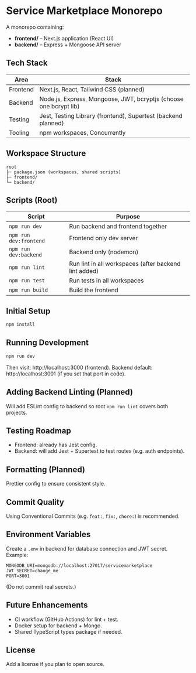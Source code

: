 # Service Marketplace Monorepo

A monorepo containing:

- **frontend/** – Next.js application (React UI)
- **backend/** – Express + Mongoose API server

## Tech Stack

| Area     | Stack                                                             |
| -------- | ----------------------------------------------------------------- |
| Frontend | Next.js, React, Tailwind CSS (planned)                            |
| Backend  | Node.js, Express, Mongoose, JWT, bcryptjs (choose one bcrypt lib) |
| Testing  | Jest, Testing Library (frontend), Supertest (backend planned)     |
| Tooling  | npm workspaces, Concurrently                                      |

## Workspace Structure

```
root
├─ package.json (workspaces, shared scripts)
├─ frontend/
└─ backend/
```

## Scripts (Root)

| Script                 | Purpose                                               |
| ---------------------- | ----------------------------------------------------- |
| `npm run dev`          | Run backend and frontend together                     |
| `npm run dev:frontend` | Frontend only dev server                              |
| `npm run dev:backend`  | Backend only (nodemon)                                |
| `npm run lint`         | Run lint in all workspaces (after backend lint added) |
| `npm run test`         | Run tests in all workspaces                           |
| `npm run build`        | Build the frontend                                    |

## Initial Setup

```bash
npm install
```

## Running Development

```bash
npm run dev
```

Then visit: http://localhost:3000 (frontend). Backend default: http://localhost:3001 (if you set that port in code).

## Adding Backend Linting (Planned)

Will add ESLint config to backend so root `npm run lint` covers both projects.

## Testing Roadmap

- Frontend: already has Jest config.
- Backend: will add Jest + Supertest to test routes (e.g. auth endpoints).

## Formatting (Planned)

Prettier config to ensure consistent style.

## Commit Quality

Using Conventional Commits (e.g. `feat:`, `fix:`, `chore:`) is recommended.

## Environment Variables

Create a `.env` in backend for database connection and JWT secret.
Example:

```
MONGODB_URI=mongodb://localhost:27017/servicemarketplace
JWT_SECRET=change_me
PORT=3001
```

(Do not commit real secrets.)

## Future Enhancements

- CI workflow (GitHub Actions) for lint + test.
- Docker setup for backend + Mongo.
- Shared TypeScript types package if needed.

## License

Add a license if you plan to open source.
